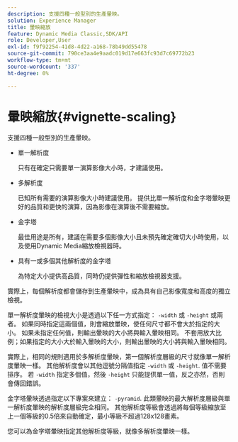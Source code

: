 ```yaml
---
description: 支援四種一般型別的生產暈映。
solution: Experience Manager
title: 暈映縮放
feature: Dynamic Media Classic,SDK/API
role: Developer,User
exl-id: f9f92254-41d8-4d22-a168-78b49dd55478
source-git-commit: 790ce3aa4e9aadc019d17e663fc93d7c69772b23
workflow-type: tm+mt
source-wordcount: '337'
ht-degree: 0%

---
```


# 暈映縮放{#vignette-scaling}

支援四種一般型別的生產暈映。

* 單一解析度

   只有在確定只需要單一演算影像大小時，才建議使用。
* 多解析度

   已知所有需要的演算影像大小時建議使用。 提供比單一解析度和金字塔暈映更好的品質和更快的演算，因為影像在演算後不需要縮放。
* 金字塔

   最佳用途是所有，建議在需要多個影像大小且未預先確定確切大小時使用，以及使用Dynamic Media縮放檢視器時。
* 具有一或多個其他解析度的金字塔

   為特定大小提供高品質，同時仍提供彈性和縮放檢視器支援。

實際上，每個解析度都會儲存到生產暈映中，成為具有自己影像寬度和高度的獨立檢視。

單一解析度暈映的檢視大小是透過以下任一方式指定： `-width` 或 `-height` 或兩者。 如果同時指定這兩個值，則會縮放暈映，使任何尺寸都不會大於指定的大小。 如果未指定任何值，則輸出暈映的大小將與輸入暈映相同。 不套用放大比例；如果指定的大小大於輸入暈映的大小，則輸出暈映的大小將與輸入暈映相同。

實際上，相同的規則適用於多解析度暈映，第一個解析度層級的尺寸就像單一解析度暈映一樣。 其他解析度會以其他逗號分隔值指定 `-width` 或 `-height`. 值不需要排序。 若 `-width` 指定多個值，然後 `-height` 只能提供單一值，反之亦然，否則會傳回錯誤。

金字塔暈映透過指定以下專案來建立： `-pyramid`. 此類暈映的最大解析度層級與單一解析度暈映的解析度層級完全相同。 其他解析度等級會透過將每個等級縮放至上一個等級的0.5倍來自動確定，最小等級不超過128x128畫素。

您可以為金字塔暈映指定其他解析度等級，就像多解析度暈映一樣。
